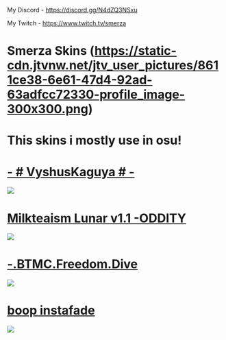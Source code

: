 My Discord - https://discord.gg/N4dZQ3NSxu

My Twitch - https://www.twitch.tv/smerza

# Smerza Skins (https://static-cdn.jtvnw.net/jtv_user_pictures/8611ce38-6e61-47d4-92ad-63adfcc72330-profile_image-300x300.png)

# This skins i mostly use in osu!

# [- # VyshusKaguya # -](https://drive.google.com/file/d/16bsj8q4InS5u2CSxPA0YlcP67cJIyTtD/view)
![](https://cdn.discordapp.com/attachments/932012499165929512/989277749116022794/screenshot154.jpg)

# [Milkteaism Lunar v1.1 -ODDITY](https://mega.nz/file/EkMy2BSB#HGESbRji1aICo_vgS-X9V1o2X_H3sX2PYtr5Jp_uVAM)
![](https://cdn.discordapp.com/attachments/932012499165929512/989278478325121094/screenshot155.jpg)

# [-.BTMC.Freedom.Dive](https://www.mediafire.com/file/telzb3fcwl18l9p/%25E2%258C%259EFreedom_Dive__%25E2%2586%2593%25E2%258C%259D.osk/file)
![](https://cdn.discordapp.com/attachments/932012499165929512/989280802602901505/screenshot156.jpg)

# [boop instafade](https://drive.google.com/file/d/1p74fOKlQldnOpHGlTaMYg66zHAK1jb5I/view?usp=sharing)
![](https://cdn.discordapp.com/attachments/932012499165929512/989287596758822912/screenshot157.jpg)

